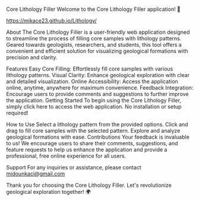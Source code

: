Core Lithology Filler
Welcome to the Core Lithology Filler application! 🌟

https://mikace23.github.io/Lithology/

About
The Core Lithology Filler is a user-friendly web application designed to streamline the process of filling core samples with lithology patterns. Geared towards geologists, researchers, and students, this tool offers a convenient and efficient solution for visualizing geological formations with precision and clarity.

Features
Easy Core Filling: Effortlessly fill core samples with various lithology patterns.
Visual Clarity: Enhance geological exploration with clear and detailed visualization.
Online Accessibility: Access the application online, anytime, anywhere for maximum convenience.
Feedback Integration: Encourage users to provide comments and suggestions to further improve the application.
Getting Started
To begin using the Core Lithology Filler, simply click here to access the web application. No installation or setup required!

How to Use
Select a lithology pattern from the provided options.
Click and drag to fill core samples with the selected pattern.
Explore and analyze geological formations with ease.
Contributions
Your feedback is invaluable to us! We encourage users to share their comments, suggestions, and feature requests to help us enhance the application and provide a professional, free online experience for all users.

Support
For any inquiries or assistance, please contact midounkaci@gmail.com

Thank you for choosing the Core Lithology Filler. Let's revolutionize geological exploration together! 🌍
